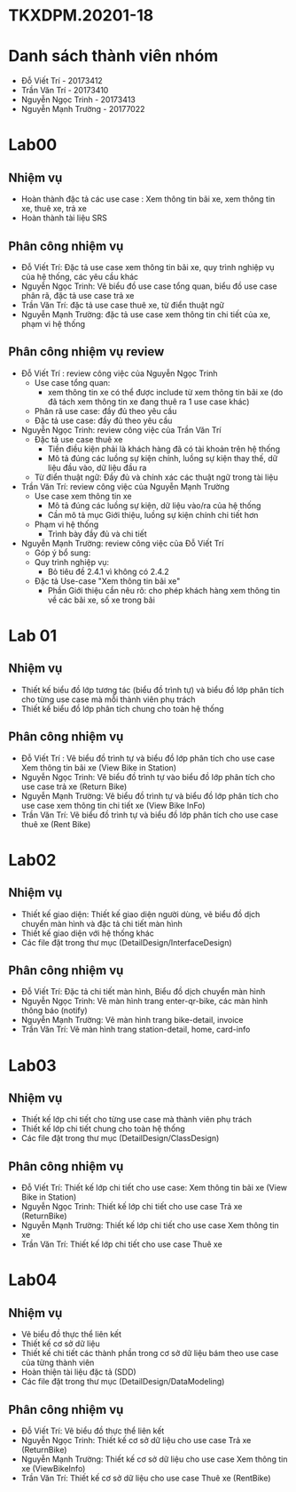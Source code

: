 # TKXDPM.20201-18

# Danh sách thành viên nhóm
- Đỗ Viết Trí - 20173412
- Trần Văn Trí - 20173410
- Nguyễn Ngọc Trinh - 20173413
- Nguyễn Mạnh Trường - 20177022

# Lab00
## Nhiệm vụ
- Hoàn thành đặc tả các use case : Xem thông tin bãi xe, xem thông tin xe, thuê xe, trả xe
- Hoàn thành tài liệu SRS
## Phân công nhiệm vụ
- Đỗ Viết Trí: Đặc tả use case xem thông tin bãi xe, quy trình nghiệp vụ của hệ thống, các yêu cầu khác
- Nguyễn Ngọc Trinh: Vẽ biểu đồ use case tổng quan, biểu đồ use case phân rã, đặc tả use case trả xe
- Trần Văn Trí: đặc tả use case thuê xe, từ điển thuật ngữ
- Nguyễn Mạnh Trường: đặc tả use case xem thông tin chi tiết của xe, phạm vi hệ thống
## Phân công nhiệm vụ review
- Đỗ Viết Trí : review công việc của Nguyễn Ngọc Trinh
    + Use case tổng quan: 
        + xem thông tin xe có thể được include từ xem thông tin bãi xe (do đã tách xem thông tin xe đang thuê ra 1 use case khác)
    + Phân rã use case: đầy đủ theo yêu cầu 
    + Đặc tả use case: đầy đủ theo yêu cầu
- Nguyễn Ngọc Trinh: review công việc của Trần Văn Trí
    + Đặc tả use case thuê xe
        + Tiền điều kiện phải là khách hàng đã có tài khoản trên hệ thống
        + Mô tả đúng các luồng sự kiện chính, luồng sự kiện thay thế, dữ liệu đầu vào, dữ liệu đầu ra
    + Từ điển thuật ngữ: Đầy đủ và chính xác các thuật ngữ trong tài liệu
- Trần Văn Trí: review công việc của Nguyễn Mạnh Trường
    + Use case xem thông tin xe
        + Mô tả đúng các luồng sự kiện, dữ liệu vào/ra của hệ thống
        + Cần mô tả mục Giới thiệu, luồng sự kiện chính chi tiết hơn
    + Phạm vi hệ thống
        + Trình bày đầy đủ và chi tiết
- Nguyễn Mạnh Trường: review công việc của Đỗ Viết Trí
    + Góp ý bổ sung:
    + Quy trình nghiệp vụ:
	    + Bỏ tiêu đề 2.4.1 vì không có 2.4.2
    + Đặc tả Use-case "Xem thông tin bãi xe"
	    + Phần Giới thiệu cần nêu rõ: cho phép khách hàng xem thông tin về các bãi xe, số xe trong bãi

# Lab 01
## Nhiệm vụ
- Thiết kế biểu đồ lớp tương tác (biểu đồ trình tự) và biểu đồ lớp phân tích cho từng use case mà mỗi thành viên phụ trách
- Thiết kế biểu đồ lớp phân tích chung cho toàn hệ thống
## Phân công nhiệm vụ
- Đỗ Viết Trí : Vẽ biểu đồ trình tự và biểu đồ lớp phân tích cho use case Xem thông tin bãi xe (View Bike in Station)
- Nguyễn Ngọc Trinh: Vẽ biểu đồ trình tự vào biểu đồ lớp phân tích cho use case trả xe (Return Bike)
- Nguyễn Mạnh Trường: Vẽ biểu đồ trình tự và biểu đồ lớp phân tích cho use case xem thông tin chi tiết xe (View Bike InFo)
- Trần Văn Trí: Vẽ biểu đồ trình tự và biểu đồ lớp phân tích cho use case thuê xe (Rent Bike)

# Lab02

## Nhiệm vụ
- Thiết kế giao diện: Thiết kế giao diện người dùng, vẽ biểu đồ dịch chuyển màn hình và đặc tả chi tiết màn hình
- Thiết kế giao diện với hệ thống khác
- Các file đặt trong thư mục (DetailDesign/InterfaceDesign)

## Phân công nhiệm vụ
- Đỗ Viết Trí: Đặc tả chi tiết màn hình, Biểu đồ dịch chuyển màn hình
- Nguyễn Ngọc Trinh: Vẽ màn hình trang enter-qr-bike, các màn hình thông báo (notify)
- Nguyễn Mạnh Trường: Vẽ màn hình trang bike-detail, invoice 
- Trần Văn Trí: Vẽ màn hình trang station-detail, home, card-info 

# Lab03

## Nhiệm vụ
- Thiết kế lớp chi tiết cho từng use case mà thành viên phụ trách
- Thiết kế lớp chi tiết chung cho toàn hệ thống
- Các file đặt trong thư mục (DetailDesign/ClassDesign)

## Phân công nhiệm vụ
- Đỗ Viết Trí: Thiết kế lớp chi tiết cho use case: Xem thông tin bãi xe (View Bike in Station)
- Nguyễn Ngọc Trinh: Thiết kế lớp chi tiết cho use case Trả xe (ReturnBike)
- Nguyễn Mạnh Trường: Thiết kế lớp chi tiết cho use case Xem thông tin xe
- Trần Văn Trí: Thiết kế lớp chi tiết cho use case Thuê xe

# Lab04

## Nhiệm vụ
- Vẽ biểu đồ thực thể liên kết
- Thiết kế cơ sở dữ liệu
- Thiết kế chi tiết các thành phần trong cơ sở dữ liệu bám theo use case của từng thành viên
- Hoàn thiện tài liệu đặc tả (SDD)
- Các file đặt trong thư mục (DetailDesign/DataModeling)

## Phân công nhiệm vụ
- Đỗ Viết Trí: Vẽ biểu đồ thực thể liên kết
- Nguyễn Ngọc Trinh: Thiết kế cơ sở dữ liệu cho use case Trả xe (ReturnBike)
- Nguyễn Mạnh Trường: Thiết kế cơ sở dữ liệu cho use case Xem thông tin xe (ViewBikeInfo)
- Trần Văn Trí: Thiết kế cơ sở dữ liệu cho use case Thuê xe (RentBike)

